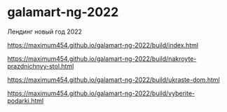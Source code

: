 # galamart-ng-2022
Лендинг новый год 2022

https://maximum454.github.io/galamart-ng-2022/build/index.html

https://maximum454.github.io/galamart-ng-2022/build/nakroyte-prazdnichnyy-stol.html

https://maximum454.github.io/galamart-ng-2022/build/ukraste-dom.html

https://maximum454.github.io/galamart-ng-2022/build/vyberite-podarki.html
